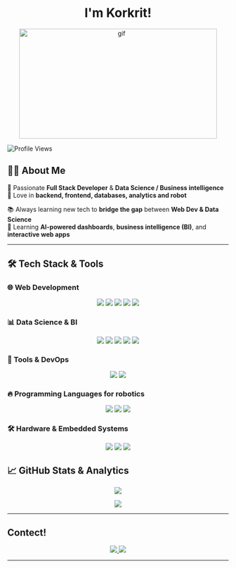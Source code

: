 <h1 align="center">I'm Korkrit!</h1>

<p align="center"><img src="https://media2.giphy.com/media/v1.Y2lkPTc5MGI3NjExY2UxdTF0ZG4xZHVzOTU0cmE3ZmU5eGxnYmZmYml5cWNpbTZnenR4cCZlcD12MV9pbnRlcm5hbF9naWZfYnlfaWQmY3Q9Zw/tJDpzvizNCLB3LO0Hb/giphy.gif" width="450" height="250" alt="gif"/></p>

![Profile Views](https://komarev.com/ghpvc/?username=AttaliZ&color=blue&style=flat-square)

## 👨‍💻 About Me

🔹 Passionate **Full Stack Developer** & **Data Science / Business intelligence**   
🔹 Love in **backend, frontend, databases, analytics and robot**  

📚 Always learning new tech to **bridge the gap** between **Web Dev & Data Science**  
🌟 Learning **AI-powered dashboards**, **business intelligence (BI)**, and **interactive web apps**  

---

## 🛠 Tech Stack & Tools

### 🌐 Web Development
<p align="center">
  <img src="https://img.shields.io/badge/HTML5-E34F26?style=for-the-badge&logo=html5&logoColor=white" />
  <img src="https://img.shields.io/badge/CSS3-1572B6?style=for-the-badge&logo=css3&logoColor=white" />
  <img src="https://img.shields.io/badge/JavaScript-F7DF1E?style=for-the-badge&logo=javascript&logoColor=black" />
  <img src="https://img.shields.io/badge/PHP-777BB4?style=for-the-badge&logo=php&logoColor=white" />
  <img src="https://img.shields.io/badge/VanillaJS-F7DF1E?style=for-the-badge&logo=javascript&logoColor=black" />


</p>

### 📊 Data Science & BI
<p align="center">
  <img src="https://img.shields.io/badge/Python-3776AB?style=for-the-badge&logo=python&logoColor=white" />
  <img src="https://img.shields.io/badge/SQL-4479A1?style=for-the-badge&logo=postgresql&logoColor=white" />
  <img src="https://img.shields.io/badge/Tableau-E97627?style=for-the-badge&logo=tableau&logoColor=white" />
  <img src="https://img.shields.io/badge/PowerBI-F2C811?style=for-the-badge&logo=powerbi&logoColor=black" />
  <img src="https://img.shields.io/badge/Excel-217346?style=for-the-badge&logo=microsoft-excel&logoColor=white" />
</p>


### 🔧 Tools & DevOps
<p align="center">
  <img src="https://img.shields.io/badge/Git-F05032?style=for-the-badge&logo=git&logoColor=white" />
  <img src="https://img.shields.io/badge/Docker-2496ED?style=for-the-badge&logo=docker&logoColor=white" />
</p>


### 🔥 Programming Languages for robotics
<p align="center">
  <img src="https://img.shields.io/badge/Python-3776AB?style=for-the-badge&logo=python&logoColor=white" />
  <img src="https://img.shields.io/badge/C++-00599C?style=for-the-badge&logo=c%2b%2b&logoColor=white" />
  <img src="https://img.shields.io/badge/C-00599C?style=for-the-badge&logo=c%2b%2b&logoColor=white" /> 
</p>


### 🛠️ Hardware & Embedded Systems
<p align="center">
  <img src="https://img.shields.io/badge/Arduino-00979D?style=for-the-badge&logo=arduino&logoColor=white" />
  <img src="https://img.shields.io/badge/Raspberry%20Pi-A22846?style=for-the-badge&logo=raspberrypi&logoColor=white" />
  <img src="https://img.shields.io/badge/ESP32-CC0000?style=for-the-badge&logo=esphome&logoColor=white" />
</p>


## 📈 GitHub Stats & Analytics

<p align="center">
  <img src="https://github-readme-stats.vercel.app/api?username=AttaliZ&show_icons=true&theme=tokyonight&hide_border=true" />
</p>

<p align="center">
  <img src="https://github-readme-stats.vercel.app/api/top-langs/?username=AttaliZ&layout=compact&theme=tokyonight&hide_border=true" />
</p>

---

## Contect!

<p align="center">
  <a href="mailto:your.korkrit.p@gmail.com">
  <img src="https://img.shields.io/badge/Email-D14836?style=for-the-badge&logo=gmail&logoColor=white" />
</a>
<a href="https://github.com/AttaliZ"><img src="https://img.shields.io/badge/GitHub-181717?style=for-the-badge&logo=github&logoColor=white" /></a>
</p>

---


